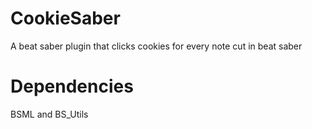 # CookieSaber
A beat saber plugin that clicks cookies for every note cut in beat saber

# Dependencies
BSML and BS_Utils
